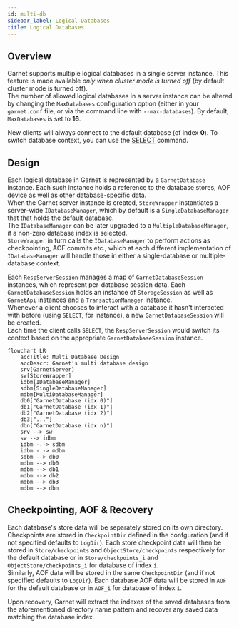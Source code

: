 ```yaml
---
id: multi-db
sidebar_label: Logical Databases
title: Logical Databases
---
```


## Overview

Garnet supports multiple logical databases in a single server instance. This feature is made available *only when cluster mode is turned off* (by default cluster mode is turned off).\
The number of allowed logical databases in a server instance can be altered by changing the `MaxDatabases` configuration option (either in your `garnet.conf` file, or via the command line with `--max-databases`). By default, `MaxDatabases` is set to **16**.

New clients will always connect to the default database (of index **0**). To switch database context, you can use the [SELECT](../commands/generic-commands.md#select) command.

## Design

Each logical database in Garnet is represented by a `GarnetDatabase` instance. Each such instance holds a reference to the database stores, AOF device as well as other database-specific data.\
When the Garnet server instance is created, `StoreWrapper` instantiates a server-wide `IDatabaseManager`, which by default is a `SingleDatabaseManager` that that holds the default database.\
The `IDatabaseManager` can be later upgraded to a `MultipleDatabaseManager`, if a non-zero database index is selected.\
`StoreWrapper` in turn calls the `IDatabaseManager` to perform actions as checkpointing, AOF commits etc., which at each different implementation of `IDatabaseManager` will handle those in either a single-database or multiple-database context.

Each `RespServerSession` manages a map of `GarnetDatabaseSession` instances, which represent per-database session data. Each `GarnetDatabaseSession` holds an instance of `StorageSession` as well as `GarnetApi` instances and a `TransactionManager` instance.\
Whenever a client chooses to interact with a database it hasn't interacted with before (using `SELECT`, for instance), a new `GarnetDatabaseSession` will be created.\
Each time the client calls `SELECT`, the `RespServerSession` would switch its context based on the appropriate `GarnetDatabaseSession` instance.

```mermaid
flowchart LR
    accTitle: Multi Database Design
    accDescr: Garnet's multi database design
    srv[GarnetServer]
    sw[StoreWrapper]
    idbm[IDatabaseManager]
    sdbm[SingleDatabaseManager]
    mdbm[MultiDatabaseManager]
    db0["GarnetDatabase (idx 0)"]
    db1["GarnetDatabase (idx 1)"]
    db2["GarnetDatabase (idx 2)"]
    db3["..."]
    dbn["GarnetDatabase (idx n)"]
    srv --> sw
    sw --> idbm
    idbm -.-> sdbm
    idbm -.-> mdbm
    sdbm --> db0
    mdbm --> db0
    mdbm --> db1
    mdbm --> db2
    mdbm --> db3
    mdbm --> dbn
```

## Checkpointing, AOF & Recovery

Each database's store data will be separately stored on its own directory. Checkpoints are stored in `CheckpointDir` defined in the confguration (and if not specified defaults to `LogDir`). Each store checkpoint data will then be stored in `Store/checkpoints` and `ObjectStore/checkpoints` respectively for the default database or in `Store/checkpoints_i` and `ObjectStore/checkpoints_i` for database of index `i`.\
Similarly, AOF data will be stored in the same  `CheckpointDir` (and if not specified defaults to `LogDir`). Each database AOF data will be stored in `AOF` for the default database or in `AOF_i` for database of index `i`.

Upon recovery, Garnet will extract the indexes of the saved databases from the aforementioned directory name pattern and recover any saved data matching the database index.